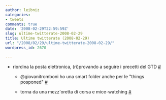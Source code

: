 ```yaml
---
author: leibniz
categories:
- tweets
comments: true
date: '2008-02-29T22:59:59Z'
slug: ultime-twitterate-2008-02-29
title: Ultime twitterate (2008-02-29)
url: "/2008/02/29/ultime-twitterate-2008-02-29/"
wordpress_id: 2670

---
```

* riordina la posta elettronica, (ri)provando a seguire i precetti del GTD [#](https://twitter.com/leibniz/statuses/764839971)

	
  * @giovanitromboni ho una smart folder anche per le "things posponed" [#](https://twitter.com/leibniz/statuses/764878247)

	
  * torna da una mezz'oretta di corsa e mice-watching [#](https://twitter.com/leibniz/statuses/764962625)


